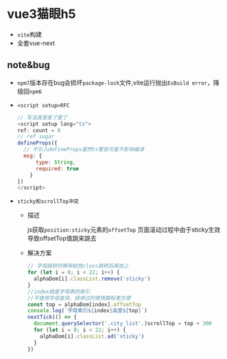 # vue3猫眼h5
- `vite`构建
- 全套vue-next

## note&bug
- `npm7`版本存在bug会损坏`package-lock`文件,vite运行抛出`EsBuild error`，降级回`npm6`
- `<script setup>RFC`
  ```javascript
  // 写法真是爱了爱了
  <script setup lang="ts">
  ref: count = 0
  // ref sugar
  defineProps({
    // 不引入defineProps虽然ts警告可是不影响编译
    msg: {
        type: String,
        required: true
      }
  })
  </script>
  ```

- `sticky和scrollTop冲突`
  
  - 描述
  
    js获取`position:sticky`元素的`offsetTop`
    页面滚动过程中由于sticky生效导致offsetTop值跳来跳去
  - 解决方案
    ```javascript
    // 字母跳转时移除粘性class跳转后再加上
    for (let i = 0; i < 22; i++) {
      alphaDom[i].classList.remove('sticky')
    }
    //index就是字母表的索引
    //不使用字母查找，排序过的使用脚标更方便
    const top = alphaDom[index].offsetTop
    console.log(`字母索引${index}高度${top}`)
    nextTick(() => {
      document.querySelector('.city_list'.)scrollTop = top + 300
      for (let i = 0; i < 22; i++) {
        alphaDom[i].classList.ad('sticky')
      }
    })
    ```
